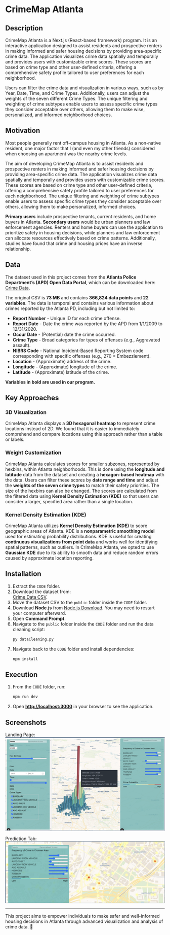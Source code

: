 # CrimeMap Atlanta

## Description
CrimeMap Atlanta is a Next.js (React-based framework) program. It is an interactive application designed to assist residents and prospective renters in making informed and safer housing decisions by providing area-specific crime data. The application visualizes crime data spatially and temporally and provides users with customizable crime scores. These scores are based on crime type and other user-defined criteria, offering a comprehensive safety profile tailored to user preferences for each neighborhood.

Users can filter the crime data and visualization in various ways, such as by Year, Date, Time, and Crime Types. Additionally, users can adjust the weights of the seven different Crime Types. The unique filtering and weighting of crime subtypes enable users to assess specific crime types they consider acceptable over others, allowing them to make wise, personalized, and informed neighborhood choices.

## Motivation
Most people generally rent off-campus housing in Atlanta. As a non-native resident, one major factor that I (and even my other friends) considered when choosing an apartment was the nearby crime levels.

The aim of developing CrimeMap Atlanta is to assist residents and prospective renters in making informed and safer housing decisions by providing area-specific crime data. The application visualizes crime data spatially and temporally and provides users with customizable crime scores. These scores are based on crime type and other user-defined criteria, offering a comprehensive safety profile tailored to user preferences for each neighborhood. The unique filtering and weighting of crime subtypes enable users to assess specific crime types they consider acceptable over others, allowing them to make personalized, informed choices.

**Primary users** include prospective tenants, current residents, and home buyers in Atlanta. **Secondary users** would be urban planners and law enforcement agencies. Renters and home buyers can use the application to prioritize safety in housing decisions, while planners and law enforcement can allocate resources effectively based on crime patterns. Additionally, studies have found that crime and housing prices have an inverse relationship.

## Data
The dataset used in this project comes from the **Atlanta Police Department’s (APD) Open Data Portal**, which can be downloaded here: [Crime Data](https://services3.arcgis.com/Et5Qfajgiyosiw4d/arcgis/rest/services/2009_2020CrimeData/FeatureServer/replicafilescache/2009_2020CrimeData_2319764293480411244.csv).

The original CSV is **73 MB** and contains **366,824 data points** and **22 variables**. The data is temporal and contains various information about crimes reported by the Atlanta PD, including but not limited to:

- **Report Number** - Unique ID for each crime offense.
- **Report Date** - Date the crime was reported by the APD from 1/1/2009 to 12/31/2020.
- **Occur Date** - (Potential) date the crime occurred.
- **Crime Type** - Broad categories for types of offenses (e.g., Aggravated assault).
- **NIBRS Code** - National Incident-Based Reporting System code corresponding with specific offenses (e.g., 270 = Embezzlement).
- **Location** - (Approximate) address of the crime.
- **Longitude** - (Approximate) longitude of the crime.
- **Latitude** - (Approximate) latitude of the crime.

**Variables in bold are used in our program.**

## Key Approaches
### 3D Visualization
CrimeMap Atlanta displays a **3D hexagonal heatmap** to represent crime locations instead of 2D. We found that it is easier to immediately comprehend and compare locations using this approach rather than a table or labels.

### Weight Customization
CrimeMap Atlanta calculates scores for smaller subzones, represented by hexbins, within Atlanta neighborhoods. This is done using the **longitude and latitude** data from the dataset and creating a **hexagon-based heatmap** with the data. Users can filter these scores by **date range and time** and adjust the **weights of the seven crime types** to match their safety priorities. The size of the hexbins can also be changed. The scores are calculated from the filtered data using **Kernel Density Estimation (KDE)** so that users can consider a larger, specified area rather than a single location.

### Kernel Density Estimation (KDE)
CrimeMap Atlanta utilizes **Kernel Density Estimation (KDE)** to score geographic areas of Atlanta. KDE is a **nonparametric smoothing model** used for estimating probability distributions. KDE is useful for creating **continuous visualizations from point data** and works well for identifying spatial patterns, such as outliers. In CrimeMap Atlanta, we opted to use **Gaussian KDE** due to its ability to smooth data and reduce random errors caused by approximate location reporting.

## Installation
1. Extract the `CODE` folder.
2. Download the dataset from:  
   [Crime Data CSV](https://services3.arcgis.com/Et5Qfajgiyosiw4d/arcgis/rest/services/2009_2020CrimeData/FeatureServer/replicafilescache/2009_2020CrimeData_2319764293480411244.csv).
3. Move the dataset CSV to the `public` folder inside the `CODE` folder.
4. Download **Node.js** from [Node.js Download](https://nodejs.org/en/download/prebuilt-installer). You may need to restart your computer afterward.
5. Open **Command Prompt**.
6. Navigate to the `public` folder inside the `CODE` folder and run the data cleaning script:
   ```sh
   py dataCleaning.py
   ```
7. Navigate back to the `CODE` folder and install dependencies:
   ```sh
   npm install
   ```

## Execution
1. From the `CODE` folder, run:
   ```sh
   npm run dev
   ```
2. Open **[http://localhost:3000](http://localhost:3000)** in your browser to see the application.

## Screenshots
Landing Page:
![Landing Page](LandingPage.png)

Prediction Tab:
![Prediction Tab](PredictionPage.png)

---
This project aims to empower individuals to make safer and well-informed housing decisions in Atlanta through advanced visualization and analysis of crime data. 🚀
